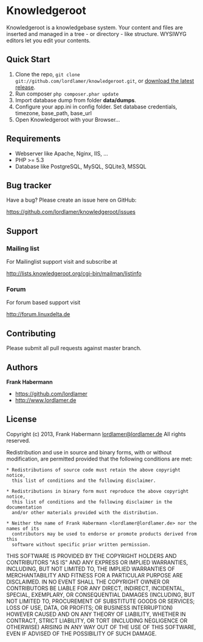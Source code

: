 Knowledgeroot
=============

Knowledgeroot is a knowledgebase system. Your content and files are inserted and managed in a tree - or directory - like structure.
WYSIWYG editors let you edit your contents.

Quick Start
-----------

1. Clone the repo, `git clone git://github.com/lordlamer/knowledgeroot.git`, or [download the latest release](https://github.com/lordlamer/knowledgeroot/zipball/master).
2. Run composer `php composer.phar update`
3. Import database dump from folder **data/dumps**.
4. Configure your app.ini in config folder. Set database credentials, timezone, base_path, base_url
5. Open Knowledgeroot with your Browser...

Requirements
------------

+ Webserver like Apache, Nginx, IIS, ...
+ PHP >= 5.3
+ Database like PostgreSQL, MySQL, SQLite3, MSSQL

Bug tracker
-----------
Have a bug? Please create an issue here on GitHub:

https://github.com/lordlamer/knowledgeroot/issues

Support
---------

### Mailing list
For Mailinglist support visit and subscribe at

http://lists.knowledgeroot.org/cgi-bin/mailman/listinfo

### Forum
For forum based support visit

http://forum.linuxdelta.de

Contributing
------------

Please submit all pull requests against master branch.

Authors
-------

**Frank Habermann**

+ https://github.com/lordlamer
+ http://www.lordlamer.de

License
-------
Copyright (c) 2013, Frank Habermann <lordlamer@lordlamer.de>
All rights reserved.

Redistribution and use in source and binary forms, with or without modification,
are permitted provided that the following conditions are met:

    * Redistributions of source code must retain the above copyright notice,
      this list of conditions and the following disclaimer.

    * Redistributions in binary form must reproduce the above copyright notice,
      this list of conditions and the following disclaimer in the documentation
      and/or other materials provided with the distribution.

    * Neither the name of Frank Habermann <lordlamer@lordlamer.de> nor the names of its
      contributors may be used to endorse or promote products derived from this
      software without specific prior written permission.

THIS SOFTWARE IS PROVIDED BY THE COPYRIGHT HOLDERS AND CONTRIBUTORS "AS IS" AND
ANY EXPRESS OR IMPLIED WARRANTIES, INCLUDING, BUT NOT LIMITED TO, THE IMPLIED
WARRANTIES OF MERCHANTABILITY AND FITNESS FOR A PARTICULAR PURPOSE ARE
DISCLAIMED. IN NO EVENT SHALL THE COPYRIGHT OWNER OR CONTRIBUTORS BE LIABLE FOR
ANY DIRECT, INDIRECT, INCIDENTAL, SPECIAL, EXEMPLARY, OR CONSEQUENTIAL DAMAGES
(INCLUDING, BUT NOT LIMITED TO, PROCUREMENT OF SUBSTITUTE GOODS OR SERVICES;
LOSS OF USE, DATA, OR PROFITS; OR BUSINESS INTERRUPTION) HOWEVER CAUSED AND ON
ANY THEORY OF LIABILITY, WHETHER IN CONTRACT, STRICT LIABILITY, OR TORT
(INCLUDING NEGLIGENCE OR OTHERWISE) ARISING IN ANY WAY OUT OF THE USE OF THIS
SOFTWARE, EVEN IF ADVISED OF THE POSSIBILITY OF SUCH DAMAGE.

